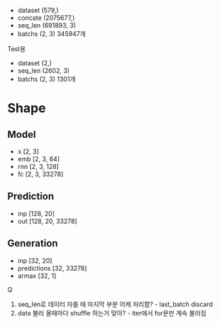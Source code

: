 - dataset (579,)
- concate (2075677,)
- seq_len (691893, 3)
- batchs (2, 3) 345947개

Test용
- dataset (2,)
- seq_len (2602, 3)
- batchs (2, 3) 1301개


# Shape

## Model
- x      [2, 3]
- emb    [2, 3, 64]
- rnn    [2, 3, 128]
- fc     [2, 3, 33278]

## Prediction
- inp    [128, 20]
- out    [128, 20, 33278]

## Generation
- inp    [32, 20]
- predictions [32, 33278]
- armax [32, 1]


Q
1. seq_len로 데이터 자를 때 마지막 부분 어케 처리함? - last_batch discard
2. data 불러 올때마다 shuffle 하는거 맞아? - iter에서 for문만 계속 불러짐
